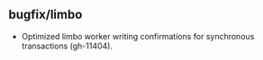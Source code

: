 ## bugfix/limbo

* Optimized limbo worker writing confirmations for synchronous transactions
  (gh-11404).
